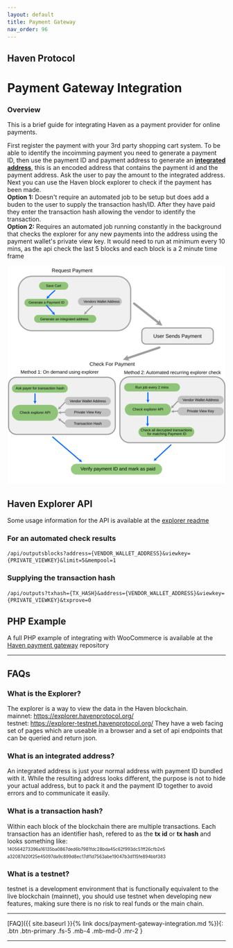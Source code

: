 ```yaml
---
layout: default
title: Payment Gateway
nav_order: 96
---
```

## Haven Protocol
# Payment Gateway Integration

### Overview
This is a brief guide for integrating Haven as a payment provider for online payments.


First register the payment with your 3rd party shopping cart system. To be able to identify the incoimming payment you need to generate a payment ID, then use the payment ID and payment address to generate an [**integrated address**](https://havenprotocol.org/knowledge/payment-ids/), this is an encoded address that contains the payment id and the payment address.
Ask the user to pay the amount to the integrated address.
Next you can use the Haven block explorer to check if the payment has been made.   
**Option 1:** Doesn't require an automated job to be setup but does add a buden to the user to supply the transaction hash/ID. After they have paid they enter the transaction hash allowing the vendor to identify the transaction.   
**Option 2:** Requires an automated job running constantly in the background that checks the explorer for any new payments into the address using the payment wallet's private view key. It would need to run at minimum every 10 mins, as the api check the last 5 blocks and each block is a 2 minute time frame


![Payment Integration flow](../assets/images/payment-integration.svg)


## Haven Explorer API
Some usage information for the API is available at the [explorer readme](https://github.com/haven-protocol-org/haven-explorer)  

### For an automated check results
```
/api/outputsblocks?address={VENDOR_WALLET_ADDRESS}&viewkey={PRIVATE_VIEWKEY}&limit=5&mempool=1
```

###  Supplying the transaction hash
```
/api/outputs?txhash={TX_HASH}&address={VENDOR_WALLET_ADDRESS}&viewkey={PRIVATE_VIEWKEY}&txprove=0
```

## PHP Example
A full PHP example of integrating with WooCommerce is available at the
[Haven payment gateway](https://github.com/blueyred/haven-payment-gateway/) repository

---
   
      

## FAQs
### What is the Explorer?
The explorer is a way to view the data in the Haven blockchain.   
mainnet: https://explorer.havenprotocol.org/   
testnet: https://explorer-testnet.havenprotocol.org/
They have a web facing set of pages which are useable in a browser and a set of api endpoints that can be queried and return json.

### What is an integrated address?
An integrated address is just your normal address with payment ID bundled with it. While the resulting address looks different, the purpose is not to hide your actual address, but to pack it and the payment ID together to avoid errors and to communicate it easily.

### What is a transaction hash?
Within each block of the blockchain there are multiple transactions. Each transaction has an identifier hash, refered to as the **tx id** or **tx hash** and looks something like:  <font size="1">140564273396a16135ba0867ded6b7981fdc28bda45c62f993dc51ff26cfb2e5 a32087d20f25e45097da9c899d8ec17df1d7563abe19047b3d115fe894bbf383</font>


### What is a testnet?  
testnet is a development environment that is functionally equivalent to the live blockchain (mainnet), you should use testnet when developing new features, making sure there is no risk to real funds or the main chain.


---
[FAQ]({{ site.baseurl }}{% link docs/payment-gateway-integration.md %}){: .btn .btn-primary .fs-5 .mb-4 .mb-md-0 .mr-2 }

---
